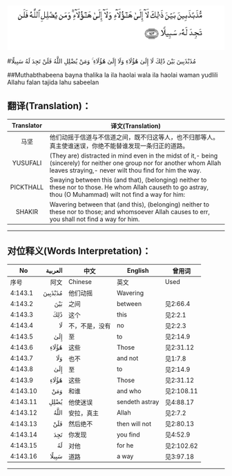 ![004:143](images/004_143.gif)

#مُذَبْذَبِينَ بَيْنَ ذَٰلِكَ لَا إِلَىٰ هَٰؤُلَاءِ وَلَا إِلَىٰ هَٰؤُلَاءِ ۚ وَمَنْ يُضْلِلِ اللَّهُ فَلَنْ تَجِدَ لَهُ سَبِيلًا  

##Muthabthabeena bayna thalika la ila haolai wala ila haolai waman yudlili Allahu falan tajida lahu sabeelan  

## 翻译(Translation)：

| Translator | 译文(Translation)                                            |
| :--------: | ------------------------------------------------------------ |
|    马坚    | 他们动摇于信道与不信道之间，既不归这等人，也不归那等人。 真主使谁迷误，你绝不能替谁发现一条归正的道路。 |
|  YUSUFALI  | (They are) distracted in mind even in the midst of it,- being (sincerely) for neither one group nor for another whom Allah leaves straying,- never wilt thou find for him the way. |
| PICKTHALL  | Swaying between this (and that), (belonging) neither to these nor to those. He whom Allah causeth to go astray, thou (O Muhammad) wilt not find a way for him: |
|   SHAKIR   | Wavering between that (and this), (belonging) neither to these nor to those; and whomsoever Allah causes to err, you shall not find a way for him. |

---

## 对位释义(Words Interpretation)：

| No   | العربية | 中文    | English | 曾用词 |
| ---- | ------: | ------- | ------- | ------ |
| 序号 |    阿文 | Chinese | 英文    | Used   |
| 4:143.1  | مُذَبْذَبِينَ | 他们动摇       | Wavering       |            |
| 4:143.2  | بَيْنَ     | 之间           | between        | 见2:66.4   |
| 4:143.3  | ذَٰلِكَ     | 这个           | this           | 见2:2.1    |
| 4:143.4  | لَا      | 不，不是，没有 | no             | 见2:2.3    |
| 4:143.5  | إِلَىٰ     | 至             | to             | 见2:14.9   |
| 4:143.6  | هَٰؤُلَاءِ   | 这些           | Those          | 见2:31.12  |
| 4:143.7  | وَلَا     | 也不           | and not        | 见1:7.8    |
| 4:143.8  | إِلَىٰ     | 至             | to             | 见2:14.9   |
| 4:143.9  | هَٰؤُلَاءِ   | 这些           | Those          | 见2:31.12  |
| 4:143.10 | وَمَنْ     | 和谁           | and who        | 见2:108.11 |
| 4:143.11 | يُضْلِلِ    | 他使迷误       | sendeth astray | 见4:88.17  |
| 4:143.12 | اللَّهُ    | 安拉，真主     | Allah          | 见2:7.2 |
| 4:143.13 | فَلَنْ     | 然后绝不       | then will not  | 见2:80.13  |
| 4:143.14 | تَجِدَ     | 你发现         | you find       | 见4:52.9   |
| 4:143.15 | لَهُ      | 对他           | for he         | 见2:102.62 |
| 4:143.16 | سَبِيلًا   | 道路           | a way          | 见3:97.18  |

---
